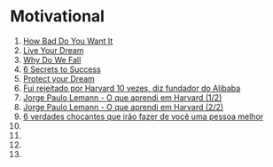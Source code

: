 # Motivational

1. [How Bad Do You Want It](https://www.youtube.com/watch?v=uggp6syKMFI)
1. [Live Your Dream](https://www.youtube.com/watch?v=-5hUdhQPcJs)
1. [Why Do We Fall](https://www.youtube.com/watch?v=akDMSM1c18M)
1. [6 Secrets to Success](https://www.youtube.com/watch?v=PbyTvcYHXAY)
1. [Protect your Dream](https://www.youtube.com/watch?v=xLjvHyIKZbc)
1. [Fui rejeitado por Harvard 10 vezes, diz fundador do Alibaba](http://exame.abril.com.br/carreira/noticias/fui-rejeitado-por-harvard-10-vezes-diz-fundador-do-alibaba)
1. [Jorge Paulo Lemann - O que aprendi em Harvard (1/2)](https://www.youtube.com/watch?v=rhaeYj7cln0)
1. [Jorge Paulo Lemann - O que aprendi em Harvard (2/2)](https://www.youtube.com/watch?v=UnnGa_iCm74)
1. [6 verdades chocantes que irão fazer de você uma pessoa melhor](http://www.libertarianismo.org/index.php/artigos/6-verdades-chocantes-que-irao-fazer-de-voce-uma-pessoa-melhor/)
1. []()
1. []()
1. []()
1. []()